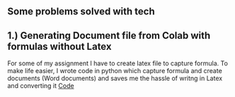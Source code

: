 

## Some problems solved with tech 

## 1.) Generating Document file from Colab with formulas without Latex

For some of my assignment I have to create latex file to capture formula. To make life easier, I wrote code in python which capture formula and create documents (Word documents) and saves me the hassle of writng in Latex and converting it 
[Code ](https://github.com/ParthDave111/Real-Life-Problem-Solutions-/blob/main/Python_to_docs_.ipynb)
